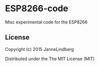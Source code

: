 # ESP8266-code
Misc experimental code for the ESP8266


##


## License
Copyright (c) 2015 JanneLindberg

Distributed under the The MIT License (MIT)


